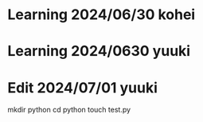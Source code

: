 # Learning 2024/06/30 kohei
# Learning 2024/0630 yuuki
# Edit 2024/07/01 yuuki
mkdir python
cd python
touch test.py
